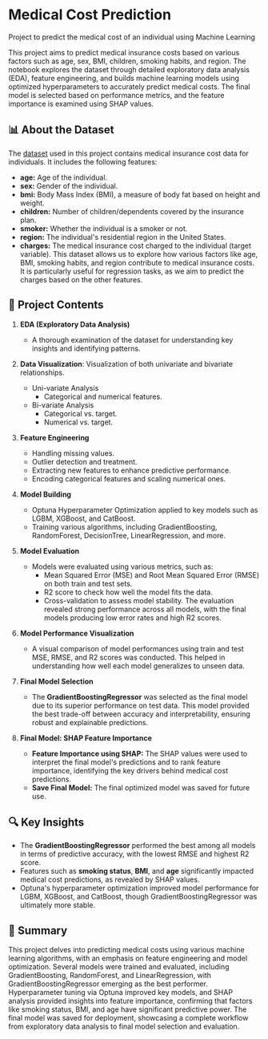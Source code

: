 # Medical Cost Prediction 

Project to predict the medical cost of an individual using Machine Learning

This project aims to predict medical insurance costs based on various factors such as age, sex, BMI, children, smoking habits, and region. The notebook explores the dataset through detailed exploratory data analysis (EDA), feature engineering, and builds machine learning models using optimized hyperparameters to accurately predict medical costs. The final model is selected based on performance metrics, and the feature importance is examined using SHAP values.

## **📊 About the Dataset**
The [dataset](https://www.kaggle.com/datasets/mirichoi0218/insurance) used in this project contains medical insurance cost data for individuals. It includes the following features:

- **age:** Age of the individual.
- **sex:** Gender of the individual.
- **bmi:** Body Mass Index (BMI), a measure of body fat based on height and weight.
- **children:** Number of children/dependents covered by the insurance plan.
- **smoker:** Whether the individual is a smoker or not.
- **region:** The individual's residential region in the United States.
- **charges:** The medical insurance cost charged to the individual (target variable).
This dataset allows us to explore how various factors like age, BMI, smoking habits, and region contribute to medical insurance costs. It is particularly useful for regression tasks, as we aim to predict the charges based on the other features.

## **📄 Project Contents**
1. **EDA (Exploratory Data Analysis)**
    - A thorough examination of the dataset for understanding key insights and identifying patterns.

2. **Data Visualization**: Visualization of both univariate and bivariate relationships.

    - Uni-variate Analysis
        - Categorical and numerical features.
    - Bi-variate Analysis
        - Categorical vs. target.
        - Numerical vs. target.
3. **Feature Engineering**
    - Handling missing values.
    - Outlier detection and treatment.
    - Extracting new features to enhance predictive performance.
    - Encoding categorical features and scaling numerical ones.
4. **Model Building**
    - Optuna Hyperparameter Optimization applied to key models such as LGBM, XGBoost, and CatBoost.
    - Training various algorithms, including GradientBoosting, RandomForest, DecisionTree, LinearRegression, and more.

5. **Model Evaluation**
    - Models were evaluated using various metrics, such as:
        - Mean Squared Error (MSE) and Root Mean Squared Error (RMSE) on both train and test sets.
        - R2 score to check how well the model fits the data.
        - Cross-validation to assess model stability.
The evaluation revealed strong performance across all models, with the final models producing low error rates and high R2 scores.

6. **Model Performance Visualization**
    - A visual comparison of model performances using train and test MSE, RMSE, and R2 scores was conducted. This helped in understanding how well each model generalizes to unseen data.
7. **Final Model Selection**
    - The **GradientBoostingRegressor** was selected as the final model due to its superior performance on test data. This model provided the best trade-off between accuracy and interpretability, ensuring robust and explainable predictions.
8. **Final Model: SHAP Feature Importance**
    - **Feature Importance using SHAP:** The SHAP values were used to interpret the final model's predictions and to rank feature importance, identifying the key drivers behind medical cost predictions.
    - **Save Final Model:** The final optimized model was saved for future use.

## **🔍 Key Insights**
- The **GradientBoostingRegressor** performed the best among all models in terms of predictive accuracy, with the lowest RMSE and highest R2 score.
- Features such as **smoking status**, **BMI**, and **age** significantly impacted medical cost predictions, as revealed by SHAP values.
- Optuna's hyperparameter optimization improved model performance for LGBM, XGBoost, and CatBoost, though GradientBoostingRegressor was ultimately more stable.

## **📌 Summary**
This project delves into predicting medical costs using various machine learning algorithms, with an emphasis on feature engineering and model optimization. Several models were trained and evaluated, including GradientBoosting, RandomForest, and LinearRegression, with GradientBoostingRegressor emerging as the best performer. Hyperparameter tuning via Optuna improved key models, and SHAP analysis provided insights into feature importance, confirming that factors like smoking status, BMI, and age have significant predictive power. The final model was saved for deployment, showcasing a complete workflow from exploratory data analysis to final model selection and evaluation.
